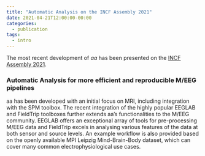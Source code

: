 ```yaml
---
title: "Automatic Analysis on the INCF Assembly 2021"
date: 2021-04-21T12:00:00-00:00
categories:
  - publication
tags:
  - intro
---
```


The most recent development of _aa_ has been presented on the [INCF Assembly 2021](https://neuroinformatics.incf.org).

### Automatic Analysis for more efficient and reproducible M/EEG pipelines ###

aa has been developed with an initial focus on MRI, including integration with the SPM toolbox. The recent integration of the highly popular EEGLAB and FieldTrip toolboxes further extends aa’s functionalities to the M/EEG community. EEGLAB offers an exceptional array of tools for pre-processing M/EEG data and FieldTrip excels in analysing various features of the data at both sensor and source levels. An example workflow is also provided based on the openly available MPI Leipzig Mind-Brain-Body dataset, which can cover many common electrophysiological use cases.
